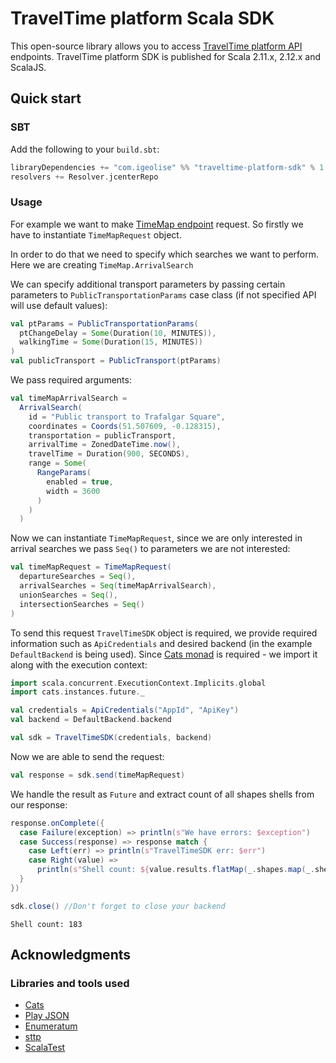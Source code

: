 # TravelTime platform Scala SDK

This open-source library allows you to access [TravelTime platform API](http://docs.traveltimeplatform.com/overview/introduction) endpoints. TravelTime platform SDK is published for Scala 2.11.x, 2.12.x and ScalaJS.

## Quick start

### SBT

Add the following to your `build.sbt`:

```scala
libraryDependencies += "com.igeolise" %% "traveltime-platform-sdk" % 1.1.0
resolvers += Resolver.jcenterRepo
```

### Usage

For example we want to make [TimeMap endpoint](http://docs.traveltimeplatform.com/reference/time-map/) request. So firstly we have to instantiate `TimeMapRequest` object.

In order to do that we need to specify which searches we want to perform. Here we are creating `TimeMap.ArrivalSearch`

We can specify additional transport parameters by passing certain parameters to `PublicTransportationParams` case class (if not specified API will use default values):

```scala
val ptParams = PublicTransportationParams(
  ptChangeDelay = Some(Duration(10, MINUTES)),
  walkingTime = Some(Duration(15, MINUTES))
)
val publicTransport = PublicTransport(ptParams)
```
We pass required arguments:
```scala
val timeMapArrivalSearch =
  ArrivalSearch(
    id = "Public transport to Trafalgar Square",
    coordinates = Coords(51.507609, -0.128315),
    transportation = publicTransport,
    arrivalTime = ZonedDateTime.now(),
    travelTime = Duration(900, SECONDS),
    range = Some(
      RangeParams(
        enabled = true,
        width = 3600
      )
    )
  )
```

Now we can instantiate `TimeMapRequest`, since we are only interested in arrival searches we pass `Seq()` to parameters we are not interested:

```scala
val timeMapRequest = TimeMapRequest(
  departureSearches = Seq(),
  arrivalSearches = Seq(timeMapArrivalSearch),
  unionSearches = Seq(),
  intersectionSearches = Seq()
)
```

To send this request `TravelTimeSDK` object is required, we provide required information such as `ApiCredentials` and desired backend (in the example `DefaultBackend` is being used). Since [Cats monad](https://typelevel.org/cats/typeclasses/monad.html) is required - we import it along with the execution context:

```scala
import scala.concurrent.ExecutionContext.Implicits.global
import cats.instances.future._

val credentials = ApiCredentials("AppId", "ApiKey")
val backend = DefaultBackend.backend

val sdk = TravelTimeSDK(credentials, backend)
```
Now we are able to send the request:
```scala
val response = sdk.send(timeMapRequest)
```

We handle the result as `Future` and extract count of all shapes shells from our response:
```scala
response.onComplete({
  case Failure(exception) => println(s"We have errors: $exception")
  case Success(response) => response match {
    case Left(err) => println(s"TravelTimeSDK err: $err")
    case Right(value) =>
      println(s"Shell count: ${value.results.flatMap(_.shapes.map(_.shell.length)).sum}")
  }
})

sdk.close() //Don't forget to close your backend
```
```console
Shell count: 183
```
## Acknowledgments

### Libraries and tools used
* [Cats](https://typelevel.org/cats/)
* [Play JSON](https://github.com/playframework/play-json)
* [Enumeratum](https://github.com/lloydmeta/enumeratum)
* [sttp](https://github.com/softwaremill/sttp)
* [ScalaTest](http://www.scalatest.org/)



